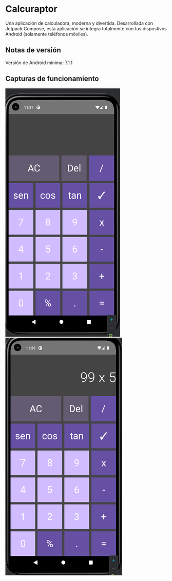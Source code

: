 # Calcuraptor 
Una aplicación de calculadora, moderna y divertida. Desarrollada con Jetpack Compose, esta aplicación se integra totalmente con tus dispostivos Android (solamente teléfonos móviles).

## Notas de versión
Versión de Android mínima: 7.1.1

## Capturas de funcionamiento
![](resources/app.png)  
![](resources/app_use.png)
